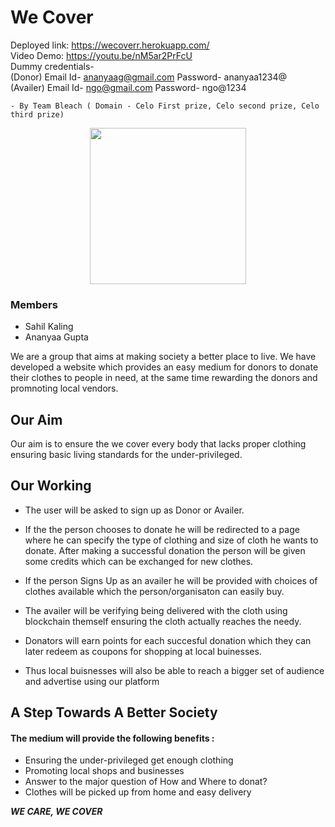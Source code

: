 # We Cover 
Deployed link: https://wecoverr.herokuapp.com/ <br>
Video Demo: https://youtu.be/nM5ar2PrFcU <br>
Dummy credentials- <br>
(Donor) Email Id- ananyaag@gmail.com  Password- ananyaa1234@ <br>
(Availer) Email Id- ngo@gmail.com       Password- ngo@1234 <br>

    - By Team Bleach ( Domain - Celo First prize, Celo second prize, Celo third prize)
<p align="center">
<img src="https://user-images.githubusercontent.com/75134677/174476527-918117cb-6b44-45b8-90e8-9190bae6b6f6.png" height="250px" >
</p>

### Members
- Sahil Kaling
- Ananyaa Gupta

We are a group that aims at making society a better place to live.
We have developed a website which provides an easy medium for donors to donate their clothes to people in need, at the same time rewarding the donors and promnoting local vendors.

## Our Aim

Our aim is to ensure the we cover every body that lacks proper clothing ensuring basic living standards for the under-privileged.

## Our Working

- The user will be asked to sign up as Donor or Availer.

- If the the person chooses to donate he will be redirected to a page where he can specify the type of clothing and size of cloth he wants to donate. 
After making a successful donation the person will be given some credits which can be exchanged for new clothes.

- If the person Signs Up as an availer he will be provided with choices of clothes available which the person/organisaton can easily buy.

- The availer will be verifying being delivered with the cloth using blockchain themself ensuring the cloth actually reaches the needy.

- Donators will earn points for each succesful donation which they can later redeem as coupons for shopping at local buinesses.

- Thus local buisnesses will also be able to reach a bigger set of audience and advertise using our platform

## A Step Towards A Better Society

#### The medium will provide the following benefits :

- Ensuring the under-privileged get enough clothing
- Promoting local shops and businesses
- Answer to the major question of How and Where to donat?
- Clothes will be picked up from home and easy delivery

***WE CARE, WE COVER***






